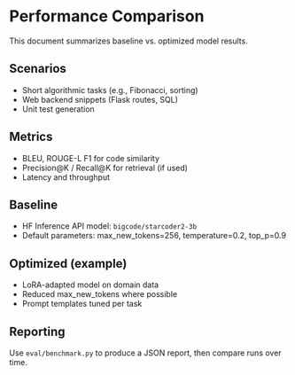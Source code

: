 # Performance Comparison

This document summarizes baseline vs. optimized model results.

## Scenarios
- Short algorithmic tasks (e.g., Fibonacci, sorting)
- Web backend snippets (Flask routes, SQL)
- Unit test generation

## Metrics
- BLEU, ROUGE-L F1 for code similarity
- Precision@K / Recall@K for retrieval (if used)
- Latency and throughput

## Baseline
- HF Inference API model: `bigcode/starcoder2-3b`
- Default parameters: max_new_tokens=256, temperature=0.2, top_p=0.9

## Optimized (example)
- LoRA-adapted model on domain data
- Reduced max_new_tokens where possible
- Prompt templates tuned per task

## Reporting
Use `eval/benchmark.py` to produce a JSON report, then compare runs over time.
